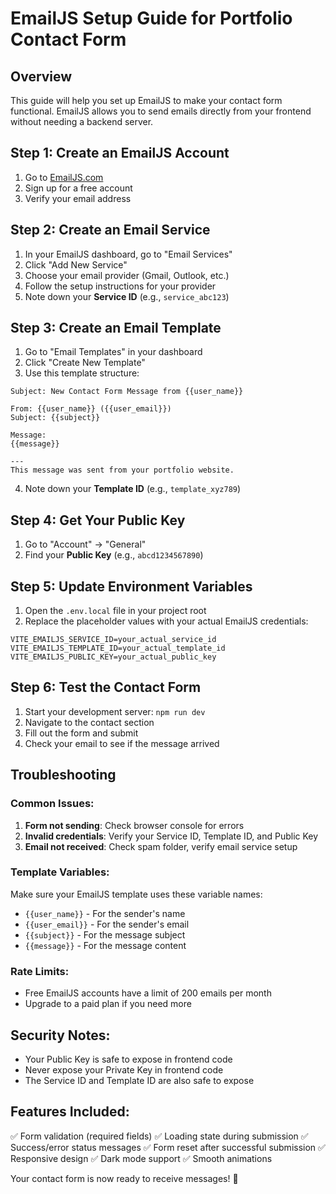 # EmailJS Setup Guide for Portfolio Contact Form

## Overview
This guide will help you set up EmailJS to make your contact form functional. EmailJS allows you to send emails directly from your frontend without needing a backend server.

## Step 1: Create an EmailJS Account
1. Go to [EmailJS.com](https://www.emailjs.com/)
2. Sign up for a free account
3. Verify your email address

## Step 2: Create an Email Service
1. In your EmailJS dashboard, go to "Email Services"
2. Click "Add New Service"
3. Choose your email provider (Gmail, Outlook, etc.)
4. Follow the setup instructions for your provider
5. Note down your **Service ID** (e.g., `service_abc123`)

## Step 3: Create an Email Template
1. Go to "Email Templates" in your dashboard
2. Click "Create New Template"
3. Use this template structure:

```
Subject: New Contact Form Message from {{user_name}}

From: {{user_name}} ({{user_email}})
Subject: {{subject}}

Message:
{{message}}

---
This message was sent from your portfolio website.
```

4. Note down your **Template ID** (e.g., `template_xyz789`)

## Step 4: Get Your Public Key
1. Go to "Account" → "General"
2. Find your **Public Key** (e.g., `abcd1234567890`)

## Step 5: Update Environment Variables
1. Open the `.env.local` file in your project root
2. Replace the placeholder values with your actual EmailJS credentials:

```env
VITE_EMAILJS_SERVICE_ID=your_actual_service_id
VITE_EMAILJS_TEMPLATE_ID=your_actual_template_id
VITE_EMAILJS_PUBLIC_KEY=your_actual_public_key
```

## Step 6: Test the Contact Form
1. Start your development server: `npm run dev`
2. Navigate to the contact section
3. Fill out the form and submit
4. Check your email to see if the message arrived

## Troubleshooting

### Common Issues:
1. **Form not sending**: Check browser console for errors
2. **Invalid credentials**: Verify your Service ID, Template ID, and Public Key
3. **Email not received**: Check spam folder, verify email service setup

### Template Variables:
Make sure your EmailJS template uses these variable names:
- `{{user_name}}` - For the sender's name
- `{{user_email}}` - For the sender's email
- `{{subject}}` - For the message subject
- `{{message}}` - For the message content

### Rate Limits:
- Free EmailJS accounts have a limit of 200 emails per month
- Upgrade to a paid plan if you need more

## Security Notes:
- Your Public Key is safe to expose in frontend code
- Never expose your Private Key in frontend code
- The Service ID and Template ID are also safe to expose

## Features Included:
✅ Form validation (required fields)
✅ Loading state during submission
✅ Success/error status messages
✅ Form reset after successful submission
✅ Responsive design
✅ Dark mode support
✅ Smooth animations

Your contact form is now ready to receive messages! 🎉
